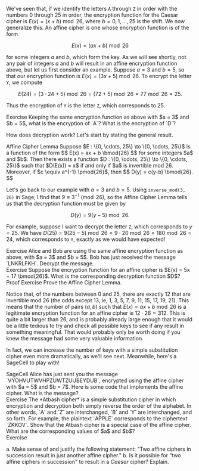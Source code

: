 We've seen that, if we identify the letters `A` through `Z` in order with the numbers 0 through 25 in order, the encryption function for the Caesar cipher is $E(x) = (x + b) \bmod{26}$, where $b = 0, 1, \dotsc, 25$ is the shift. We now generalize this. An affine cipher is one whose encryption function is of the form 

$$ E(x) = (ax + b) \bmod{26} $$

for some integers $a$ and $b$, which form the key. As we will see shortly, not any pair of integers $a$ and $b$ will result in an affine encryption function above, but let us first consider an example. Suppose $a = 3$ and $b = 5$, so that our encryption function is $E(x) = (3x + 5) \bmod{26}$. To encrypt the letter `Y`, we compute 

$$ E(24) = (3 \cdot 24 + 5) \bmod{26} = (72 + 5) \bmod{26} = 77 \bmod{26} = 25. $$

Thus the encryption of `Y` is the letter `Z`, which corresponds to 25. 

<div class="element">
<span class="label">Exercise</span>
Keeping the same encryption function as above with $a = 3$ and $b = 5$, what is the encryption of `A`? What is the encryption of `D`?
</div>

How does decryption work? Let's start by stating the general result. 

<div class="element">
<span class="label">Affine Cipher Lemma</span>
Suppose $E : \{0, \cdots, 25\} \to \{0, \cdots, 25\}$ is a function of the form 
$$ E(x) = ax + b \bmod{26} $$
for some integers $a$ and $b$. Then there exists a function $D : \{0, \cdots, 25\} \to \{0, \cdots, 25\}$ such that $D(E(x)) = x$ if and only if $a$ is invertible mod 26. Moreover, if $c \equiv a^{-1} \pmod{26}$, then  
$$ D(y) = c(y-b) \bmod{26}. $$
</div>

Let's go back to our example with $a = 3$ and $b = 5$. Using `inverse_mod(3, 26)` in Sage, I find that $9 \equiv 3^{-1} \pmod{26}$, so the Affine Cipher Lemma tells us that the decryption function must be given by 

$$ D(y) = 9(y - 5) \bmod{26}. $$

For example, suppose I want to decrypt the letter `Z`, which corresponds to $y = 25$. We have $D(25) = 9(25 - 5) \bmod{26} = 9 \cdot 20 \bmod{26} = 180 \bmod{26} = 24$, which corresponds to `Y`, exactly as we would have expected!

<div class="element">
<span class="label">Exercise</span>
Alice and Bob are using the same affine encryption function as above, with $a = 3$ and $b = 5$. Bob has just received the message `LNKRLFKH`. Decrypt the message. 
</div>

<div class="element">
<span class="label">Exercise</span>
Suppose the encryption function for an affine cipher is $E(x) = 5x + 17 \bmod{26}$. What is the corresponding decryption function $D$? 
</div>

<div class="element">
<span class="label">Proof Exercise</span>
Prove the Affine Cipher Lemma.  
</div>

Notice that, of the numbers between 0 and 25, there are exactly 12 that are invertible mod 26 (the odds except 13, ie, 1, 3, 5, 7, 9, 11, 15, 17, 19, 21). This means that the number of pairs $(a, b)$ such that $E(x) = ax + b \bmod{26}$ is a legitimate encryption function for an affine cipher is $12 \cdot 26 = 312$. This is quite a bit larger than 26, and is probably already large enough that it would be a little tedious to try and check all possible keys to see if any result in something meaningful. That would probably only be worth doing if you knew the message had some very valuable information. 

In fact, we can increase the number of keys with a simple substitution cipher even more dramatically, as we'll see next. Meanwhile, here's a SageCell to play with!

<div class="element" id="sagecell-affine-cipher">
<span class="label">SageCell</span>
Alice has just sent you the message `VYOHVUTWVHPZUWTZUUBEYDUB`, encrypted using the affine cipher with $a = 5$ and $b = 7$. Here is some code that implements the affine cipher. What is the message?
<div class="sage">
<script type="text/x-sage">
from re import sub

# Remove all non alphabetic characters and capitalize
def encode(text: str):
    stripped = sub(r"[^a-zA-Z]", "", text)
    return stripped.upper()
    
# Encode a string as a list of numbers 0--25
def numerify(text: str):
    return [(ord(x) - 65) for x in encode(text)]

# Turn a list of numbers 0--25 back into a string
def denumerify(nums: list):
    return "".join([chr((x % 26) + 65) for x in nums])

# Encrypt a string using the given a and b    
def encrypt(text: str, a: int, b:int):
    nums = numerify(text)
    transformed = [(a*x + b) % 26 for x in nums]
    return denumerify(transformed)

# Decrypt a string using the given a and b  
def decrypt(text: str, a: int, b: int):
    if not text.isalpha():
        raise Exception("Argument to decrypt must consist of alphabet characters.")
    nums = numerify(text.upper())
    c = inverse_mod(a, 26)
    transformed = [c*(x-b) % 26 for x in nums]
    return denumerify(transformed)
    
# Prints an output div aligning with the interact controls   
def output_div(label: str, content: str):
    s = '<div class="sagecell_interactControlCell" style="width: 100%;">'
    s += f'<label class="sagecell_interactControlLabel">{label}</label>'
    s += f'<div class="sagecell_interactControl">{content}</div>'
    s += '</div>'
    pretty_print(html(s))

@interact
def _(a=slider(0, 25, 1, 1, label="a"),
      b=slider(0, 25, 1, 0, label="b"),
      text=input_box(default="VYOHVUTWVHPZUWTZUUBEYDUB", label="Input", height=5, width=80), 
      actions=selector(["decrypt", "encrypt"], buttons=True, label="Action")):
    
    if gcd(a, 26) != 1:
        raise Exception("a must be invertible mod 26")
    
    output = eval(actions)(text, a, b)
    output_div("Output", f'<textarea readonly rows="5" cols="80">{ output }</textarea>')
</script>
</div> 
</div> 

<div class="element">
<span class="label">Exercise</span>
The *Atbash cipher* is a simple substitution cipher in which encryption and decryption both simply reverse the order of the alphabet. In other words, `A` and `Z` are interchanged, `B` and `Y` are interchanged, and so forth. For example, the plaintext `APPLE` corresponds to the ciphertext `ZKKOV`. Show that the Atbash cipher is a special case of the affine cipher. What are the corresponding values of $a$ and $b$? 
</div>

<div class="element">
<span class="label">Exercise</span>

a. Make sense of and justify the following statement: "Two affine ciphers in succession result in just another affine cipher." 
b. Is it possible for "two affine ciphers in succession" to result in a *Caesar* cipher? Explain. 
</div>

